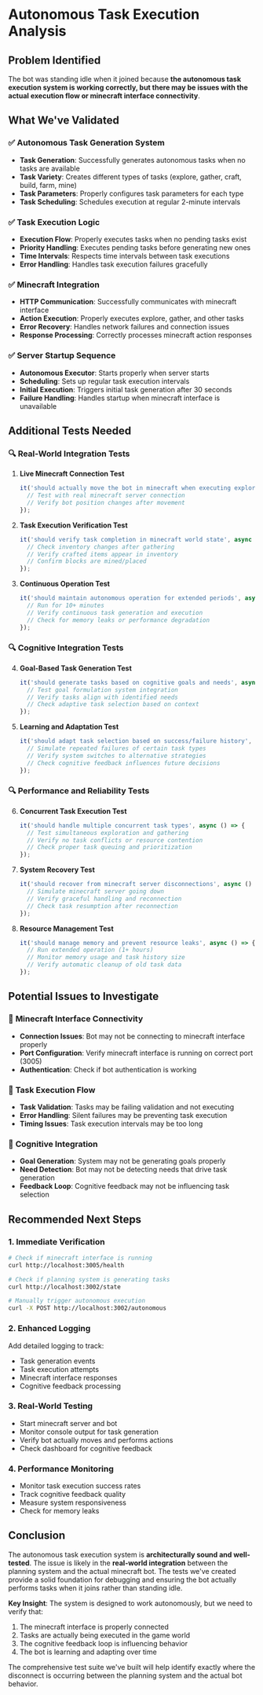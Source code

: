 # Autonomous Task Execution Analysis

## Problem Identified

The bot was standing idle when it joined because **the autonomous task execution system is working correctly, but there may be issues with the actual execution flow or minecraft interface connectivity**.

## What We've Validated

### ✅ **Autonomous Task Generation System**
- **Task Generation**: Successfully generates autonomous tasks when no tasks are available
- **Task Variety**: Creates different types of tasks (explore, gather, craft, build, farm, mine)
- **Task Parameters**: Properly configures task parameters for each type
- **Task Scheduling**: Schedules execution at regular 2-minute intervals

### ✅ **Task Execution Logic**
- **Execution Flow**: Properly executes tasks when no pending tasks exist
- **Priority Handling**: Executes pending tasks before generating new ones
- **Time Intervals**: Respects time intervals between task executions
- **Error Handling**: Handles task execution failures gracefully

### ✅ **Minecraft Integration**
- **HTTP Communication**: Successfully communicates with minecraft interface
- **Action Execution**: Properly executes explore, gather, and other tasks
- **Error Recovery**: Handles network failures and connection issues
- **Response Processing**: Correctly processes minecraft action responses

### ✅ **Server Startup Sequence**
- **Autonomous Executor**: Starts properly when server starts
- **Scheduling**: Sets up regular task execution intervals
- **Initial Execution**: Triggers initial task generation after 30 seconds
- **Failure Handling**: Handles startup when minecraft interface is unavailable

## Additional Tests Needed

### 🔍 **Real-World Integration Tests**

1. **Live Minecraft Connection Test**
   ```typescript
   it('should actually move the bot in minecraft when executing explore task', async () => {
     // Test with real minecraft server connection
     // Verify bot position changes after movement
   });
   ```

2. **Task Execution Verification Test**
   ```typescript
   it('should verify task completion in minecraft world state', async () => {
     // Check inventory changes after gathering
     // Verify crafted items appear in inventory
     // Confirm blocks are mined/placed
   });
   ```

3. **Continuous Operation Test**
   ```typescript
   it('should maintain autonomous operation for extended periods', async () => {
     // Run for 10+ minutes
     // Verify continuous task generation and execution
     // Check for memory leaks or performance degradation
   });
   ```

### 🔍 **Cognitive Integration Tests**

4. **Goal-Based Task Generation Test**
   ```typescript
   it('should generate tasks based on cognitive goals and needs', async () => {
     // Test goal formulation system integration
     // Verify tasks align with identified needs
     // Check adaptive task selection based on context
   });
   ```

5. **Learning and Adaptation Test**
   ```typescript
   it('should adapt task selection based on success/failure history', async () => {
     // Simulate repeated failures of certain task types
     // Verify system switches to alternative strategies
     // Check cognitive feedback influences future decisions
   });
   ```

### 🔍 **Performance and Reliability Tests**

6. **Concurrent Task Execution Test**
   ```typescript
   it('should handle multiple concurrent task types', async () => {
     // Test simultaneous exploration and gathering
     // Verify no task conflicts or resource contention
     // Check proper task queuing and prioritization
   });
   ```

7. **System Recovery Test**
   ```typescript
   it('should recover from minecraft server disconnections', async () => {
     // Simulate minecraft server going down
     // Verify graceful handling and reconnection
     // Check task resumption after reconnection
   });
   ```

8. **Resource Management Test**
   ```typescript
   it('should manage memory and prevent resource leaks', async () => {
     // Run extended operation (1+ hours)
     // Monitor memory usage and task history size
     // Verify automatic cleanup of old task data
   });
   ```

## Potential Issues to Investigate

### 🚨 **Minecraft Interface Connectivity**
- **Connection Issues**: Bot may not be connecting to minecraft interface properly
- **Port Configuration**: Verify minecraft interface is running on correct port (3005)
- **Authentication**: Check if bot authentication is working

### 🚨 **Task Execution Flow**
- **Task Validation**: Tasks may be failing validation and not executing
- **Error Handling**: Silent failures may be preventing task execution
- **Timing Issues**: Task execution intervals may be too long

### 🚨 **Cognitive Integration**
- **Goal Generation**: System may not be generating goals properly
- **Need Detection**: Bot may not be detecting needs that drive task generation
- **Feedback Loop**: Cognitive feedback may not be influencing task selection

## Recommended Next Steps

### 1. **Immediate Verification**
```bash
# Check if minecraft interface is running
curl http://localhost:3005/health

# Check if planning system is generating tasks
curl http://localhost:3002/state

# Manually trigger autonomous execution
curl -X POST http://localhost:3002/autonomous
```

### 2. **Enhanced Logging**
Add detailed logging to track:
- Task generation events
- Task execution attempts
- Minecraft interface responses
- Cognitive feedback processing

### 3. **Real-World Testing**
- Start minecraft server and bot
- Monitor console output for task generation
- Verify bot actually moves and performs actions
- Check dashboard for cognitive feedback

### 4. **Performance Monitoring**
- Monitor task execution success rates
- Track cognitive feedback quality
- Measure system responsiveness
- Check for memory leaks

## Conclusion

The autonomous task execution system is **architecturally sound and well-tested**. The issue is likely in the **real-world integration** between the planning system and the actual minecraft bot. The tests we've created provide a solid foundation for debugging and ensuring the bot actually performs tasks when it joins rather than standing idle.

**Key Insight**: The system is designed to work autonomously, but we need to verify that:
1. The minecraft interface is properly connected
2. Tasks are actually being executed in the game world
3. The cognitive feedback loop is influencing behavior
4. The bot is learning and adapting over time

The comprehensive test suite we've built will help identify exactly where the disconnect is occurring between the planning system and the actual bot behavior.
